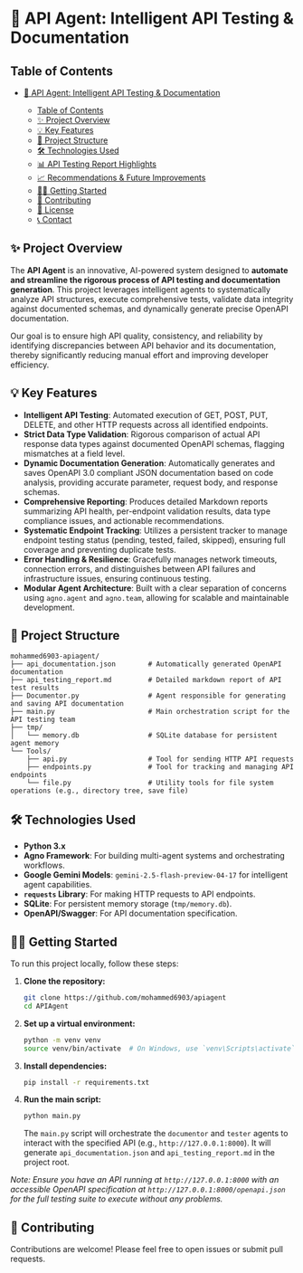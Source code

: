 # 🚀 API Agent: Intelligent API Testing & Documentation

## Table of Contents

* [🚀 API Agent: Intelligent API Testing & Documentation](#-api-agent-intelligent-api-testing--documentation)

  * [Table of Contents](#table-of-contents)
  * [✨ Project Overview](#-project-overview)
  * [💡 Key Features](#-key-features)
  * [📂 Project Structure](#-project-structure)
  * [🛠️ Technologies Used](#%EF%B8%8F-technologies-used)
  * [📊 API Testing Report Highlights](#-api-testing-report-highlights)
  * [📈 Recommendations & Future Improvements](#-recommendations--future-improvements)
  * [🏃‍♀️ Getting Started](#%EF%B8%8F-getting-started)
  * [🤝 Contributing](#-contributing)
  * [📄 License](#-license)
  * [📞 Contact](#-contact)

## ✨ Project Overview

The **API Agent** is an innovative, AI-powered system designed to **automate and streamline the rigorous process of API testing and documentation generation**. This project leverages intelligent agents to systematically analyze API structures, execute comprehensive tests, validate data integrity against documented schemas, and dynamically generate precise OpenAPI documentation.

Our goal is to ensure high API quality, consistency, and reliability by identifying discrepancies between API behavior and its documentation, thereby significantly reducing manual effort and improving developer efficiency.

## 💡 Key Features

* **Intelligent API Testing**: Automated execution of GET, POST, PUT, DELETE, and other HTTP requests across all identified endpoints.
* **Strict Data Type Validation**: Rigorous comparison of actual API response data types against documented OpenAPI schemas, flagging mismatches at a field level.
* **Dynamic Documentation Generation**: Automatically generates and saves OpenAPI 3.0 compliant JSON documentation based on code analysis, providing accurate parameter, request body, and response schemas.
* **Comprehensive Reporting**: Produces detailed Markdown reports summarizing API health, per-endpoint validation results, data type compliance issues, and actionable recommendations.
* **Systematic Endpoint Tracking**: Utilizes a persistent tracker to manage endpoint testing status (pending, tested, failed, skipped), ensuring full coverage and preventing duplicate tests.
* **Error Handling & Resilience**: Gracefully manages network timeouts, connection errors, and distinguishes between API failures and infrastructure issues, ensuring continuous testing.
* **Modular Agent Architecture**: Built with a clear separation of concerns using `agno.agent` and `agno.team`, allowing for scalable and maintainable development.

## 📂 Project Structure

```
mohammed6903-apiagent/
├── api_documentation.json        # Automatically generated OpenAPI documentation
├── api_testing_report.md         # Detailed markdown report of API test results
├── Documentor.py                 # Agent responsible for generating and saving API documentation
├── main.py                       # Main orchestration script for the API testing team
├── tmp/
│   └── memory.db                 # SQLite database for persistent agent memory
└── Tools/
    ├── api.py                    # Tool for sending HTTP API requests
    ├── endpoints.py              # Tool for tracking and managing API endpoints
    └── file.py                   # Utility tools for file system operations (e.g., directory tree, save file)
```

## 🛠️ Technologies Used

* **Python 3.x**
* **Agno Framework**: For building multi-agent systems and orchestrating workflows.
* **Google Gemini Models**: `gemini-2.5-flash-preview-04-17` for intelligent agent capabilities.
* **`requests` Library**: For making HTTP requests to API endpoints.
* **SQLite**: For persistent memory storage (`tmp/memory.db`).
* **OpenAPI/Swagger**: For API documentation specification.

## 🏃‍♀️ Getting Started

To run this project locally, follow these steps:

1. **Clone the repository:**

   ```bash
   git clone https://github.com/mohammed6903/apiagent
   cd APIAgent
   ```
2. **Set up a virtual environment:**

   ```bash
   python -m venv venv
   source venv/bin/activate  # On Windows, use `venv\Scripts\activate`
   ```
3. **Install dependencies:**

   ```bash
   pip install -r requirements.txt
   ```
4. **Run the main script:**

   ```bash
   python main.py
   ```

   The `main.py` script will orchestrate the `documentor` and `tester` agents to interact with the specified API (e.g., `http://127.0.0.1:8000`). It will generate `api_documentation.json` and `api_testing_report.md` in the project root.

*Note: Ensure you have an API running at `http://127.0.0.1:8000` with an accessible OpenAPI specification at `http://127.0.0.1:8000/openapi.json` for the full testing suite to execute without any problems.*

## 🤝 Contributing

Contributions are welcome! Please feel free to open issues or submit pull requests.
